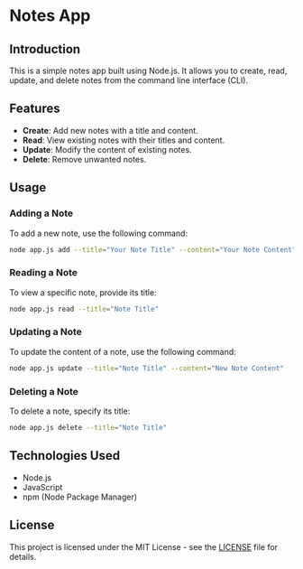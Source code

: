 # Notes App

## Introduction
This is a simple notes app built using Node.js. It allows you to create, read, update, and delete notes from the command line interface (CLI).

## Features
- **Create**: Add new notes with a title and content.
- **Read**: View existing notes with their titles and content.
- **Update**: Modify the content of existing notes.
- **Delete**: Remove unwanted notes.

## Usage
### Adding a Note
To add a new note, use the following command:
```bash
node app.js add --title="Your Note Title" --content="Your Note Content"
```
### Reading a Note
To view a specific note, provide its title:
```bash
node app.js read --title="Note Title"
```
### Updating a Note
To update the content of a note, use the following command:
```bash
node app.js update --title="Note Title" --content="New Note Content"
```
### Deleting a Note
To delete a note, specify its title:
```bash
node app.js delete --title="Note Title"
```
## Technologies Used
- Node.js
- JavaScript
- npm (Node Package Manager)

## License

This project is licensed under the MIT License - see the [LICENSE](LICENSE) file for details.
